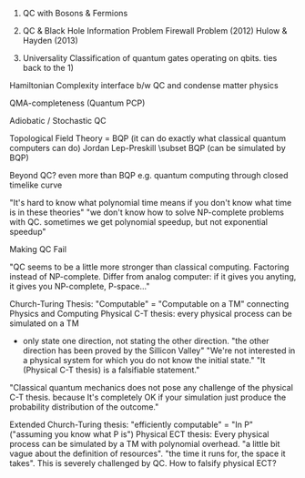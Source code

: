 
1) QC with Bosons & Fermions

2) QC & Black Hole Information Problem
Firewall Problem (2012)
Hulow & Hayden (2013)

3) Universality
Classification of quantum gates operating on qbits.
ties back to the 1)


Hamiltonian Complexity
interface b/w QC and condense matter physics

QMA-completeness (Quantum PCP)

Adiobatic / Stochastic QC

Topological Field Theory   = BQP (it can do exactly what classical quantum computers can do)
   Jordan Lep-Preskill \subset BQP  (can be simulated by BQP)

Beyond QC? even more than BQP
e.g. quantum computing through closed timelike curve

"It's hard to know what polynomial time means if you don't know what time is in these theories"
"we don't know how to solve NP-complete problems with QC. sometimes we get polynomial speedup, but not exponential speedup"

Making QC Fail

"QC seems to be a little more stronger than classical computing. Factoring instead of NP-complete.
Differ from analog computer: if it gives you anyting, it gives you NP-complete, P-space..."

Church-Turing Thesis: "Computable" = "Computable on a TM"
connecting Physics and Computing
Physical C-T thesis: every physical process can be simulated on a TM
 - only state one direction, not stating the other direction. "the other direction has been proved by the Sillicon Valley"
"We're not interested in a physical system for which you do not know the initial state."
"It (Physical C-T thesis) is a falsifiable statement."

"Classical quantum mechanics does not pose any challenge of the physical C-T thesis.
because It's completely OK if your simulation just produce the probability distribution of the outcome."


Extended Church-Turing thesis:
"efficiently computable" = "In P"   ("assuming you know what P is")
Physical ECT thesis:
Every physical process can be simulated by a TM with polynomial overhead.
"a little bit vague about the definition of resources". "the time it runs for, the space it takes".
This is severely challenged by QC.
How to falsify physical ECT?
